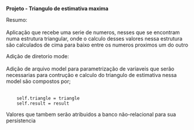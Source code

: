 <strong> Projeto - Triangulo de estimativa maxima</strong>

Resumo: <br><br>
    Aplicação que recebe uma serie de numeros, nesses que se encontram numa estrutura triangular, onde o calculo desses valores nessa estrutura são calculados de cima para baixo entre os numeros proximos um do outro

Adição de diretorio mode: <br><br>
    Adição de arquivo model para parametrização de variaveis que serão necessarias para contrução e calculo do triangulo de estimativa nessa model são compostos por;<br><br>
    
        self.triangle = triangle
        self.result = result
    
Valores que tambem serão atribuidos a banco não-relacional para sua persistencia
